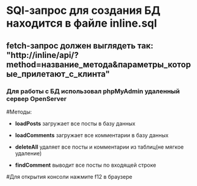 # SQl-запрос для создания БД находится в файле inline.sql
## fetch-запрос должен выглядеть так: "http://inline/api/?method=название_метода&параметры_которые_прилетают_с_клинта"
### Для работы с БД использовал phpMyAdmin удаленный сервер OpenServer

#Методы:
+ **loadPosts** загружает все посты в базу данных

+ **loadComments** загружает все комментарии в базу данных
+ **deleteAll** удаляет все посты и комментарии из таблиц(не мягкое удаление)
+ **findComment** выводит все посты по входящей строке

#Для открытия консоли нажмите f12 в браузере